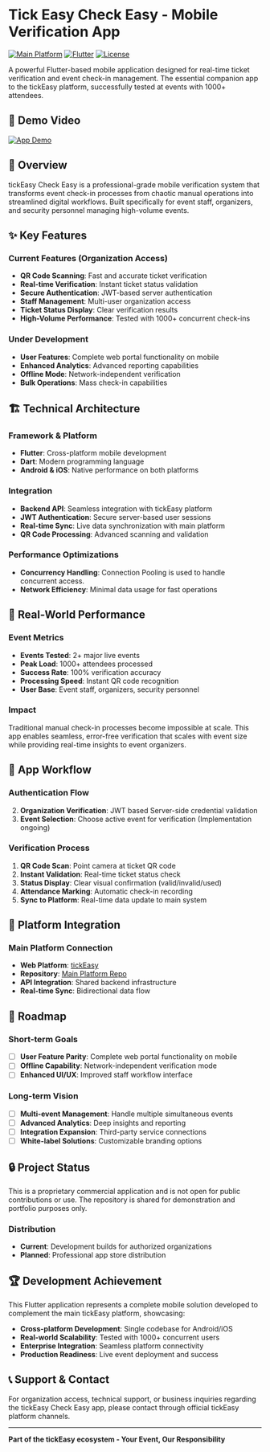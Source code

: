# Tick Easy Check Easy - Mobile Verification App

[![Main Platform](https://img.shields.io/badge/Main-Platform-brightgreen)](https://event-grid-2-0.vercel.app)
[![Flutter](https://img.shields.io/badge/Flutter-Framework-blue)](https://flutter.dev)
[![License](https://img.shields.io/badge/License-Proprietary-red.svg)]()

A powerful Flutter-based mobile application designed for real-time ticket verification and event check-in management. The essential companion app to the tickEasy platform, successfully tested at events with 1000+ attendees.

## 🎥 Demo Video

[![App Demo](https://img.shields.io/badge/Watch-Demo%20Video-red)](https://www.linkedin.com/posts/minhaj47_tickabreasyabrcheckabreasy-activity-7356356844602171392-4ixD?utm_source=share&utm_medium=member_desktop&rcm=ACoAAE209DMBvW37yHURhOo-ThHaHkN6xOnHD6Q)

## 🎯 Overview

tickEasy Check Easy is a professional-grade mobile verification system that transforms event check-in processes from chaotic manual operations into streamlined digital workflows. Built specifically for event staff, organizers, and security personnel managing high-volume events.

## ✨ Key Features

### Current Features (Organization Access)
- **QR Code Scanning**: Fast and accurate ticket verification
- **Real-time Verification**: Instant ticket status validation
- **Secure Authentication**: JWT-based server authentication
- **Staff Management**: Multi-user organization access
- **Ticket Status Display**: Clear verification results
- **High-Volume Performance**: Tested with 1000+ concurrent check-ins

### Under Development
- **User Features**: Complete web portal functionality on mobile
- **Enhanced Analytics**: Advanced reporting capabilities
- **Offline Mode**: Network-independent verification
- **Bulk Operations**: Mass check-in capabilities

## 🏗️ Technical Architecture

### Framework & Platform
- **Flutter**: Cross-platform mobile development
- **Dart**: Modern programming language
- **Android & iOS**: Native performance on both platforms

### Integration
- **Backend API**: Seamless integration with tickEasy platform
- **JWT Authentication**: Secure server-based user sessions
- **Real-time Sync**: Live data synchronization with main platform
- **QR Code Processing**: Advanced scanning and validation

### Performance Optimizations
- **Concurrency Handling**: Connection Pooling is used to handle concurrent access. 
- **Network Efficiency**: Minimal data usage for fast operations

## 🚀 Real-World Performance

### Event Metrics
- **Events Tested**: 2+ major live events
- **Peak Load**: 1000+ attendees processed
- **Success Rate**: 100% verification accuracy
- **Processing Speed**: Instant QR code recognition
- **User Base**: Event staff, organizers, security personnel

### Impact
Traditional manual check-in processes become impossible at scale. This app enables seamless, error-free verification that scales with event size while providing real-time insights to event organizers.

## 📱 App Workflow

### Authentication Flow
2. **Organization Verification**: JWT based Server-side credential validation
3. **Event Selection**: Choose active event for verification (Implementation ongoing)

### Verification Process
1. **QR Code Scan**: Point camera at ticket QR code
2. **Instant Validation**: Real-time ticket status check
3. **Status Display**: Clear visual confirmation (valid/invalid/used)
4. **Attendance Marking**: Automatic check-in recording
5. **Sync to Platform**: Real-time data update to main system

## 🔗 Platform Integration

### Main Platform Connection
- **Web Platform**: [tickEasy](https://event-grid-2-0.vercel.app)
- **Repository**: [Main Platform Repo](https://github.com/[YOUR_MAIN_REPO])
- **API Integration**: Shared backend infrastructure
- **Real-time Sync**: Bidirectional data flow

## 🚀 Roadmap

### Short-term Goals
- [ ] **User Feature Parity**: Complete web portal functionality on mobile
- [ ] **Offline Capability**: Network-independent verification mode
- [ ] **Enhanced UI/UX**: Improved staff workflow interface

### Long-term Vision
- [ ] **Multi-event Management**: Handle multiple simultaneous events
- [ ] **Advanced Analytics**: Deep insights and reporting
- [ ] **Integration Expansion**: Third-party service connections
- [ ] **White-label Solutions**: Customizable branding options

## 🔒 Project Status

This is a proprietary commercial application and is not open for public contributions or use. The repository is shared for demonstration and portfolio purposes only.

### Distribution
- **Current**: Development builds for authorized organizations
- **Planned**: Professional app store distribution

## 🏆 Development Achievement

This Flutter application represents a complete mobile solution developed to complement the main tickEasy platform, showcasing:
- **Cross-platform Development**: Single codebase for Android/iOS
- **Real-world Scalability**: Tested with 1000+ concurrent users
- **Enterprise Integration**: Seamless platform connectivity
- **Production Readiness**: Live event deployment and success

## 📞 Support & Contact

For organization access, technical support, or business inquiries regarding the tickEasy Check Easy app, please contact through official tickEasy platform channels.

---

**Part of the tickEasy ecosystem - Your Event, Our Responsibility**
